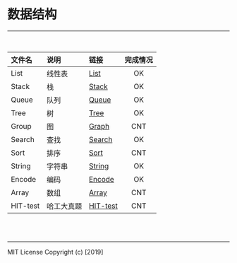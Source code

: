 ﻿# 数据结构

-----

<br>

|文件名|说明|链接|完成情况
|:------|:----|:----|:-------:|
List|线性表|[List](/List)|OK
Stack|栈|[Stack](/Stack)|OK
Queue|队列|[Queue](/Queue)|OK
Tree|树|[Tree](/Tree)|OK
Group|图|[Graph](/Graph)|CNT
Search|查找|[Search](/Search)|OK
Sort|排序|[Sort](/Sort)|CNT
String|字符串|[String](/String)|OK
Encode|编码|[Encode](/Encode)|OK
Array|数组|[Array](/Array)|CNT
HIT-test|哈工大真题|[HIT-test](/HIT-test)|CNT

<br>
<br>

----

MIT License
Copyright (c) [2019]

